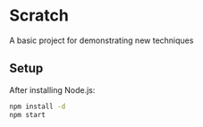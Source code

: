# Scratch

A basic project for demonstrating new techniques

## Setup

After installing Node.js:

```bash
npm install -d
npm start
```
